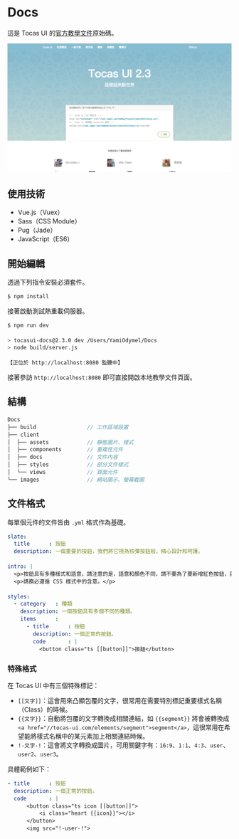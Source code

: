 # Docs

這是 Tocas UI 的[官方教學文件](https://tocas-ui.com/)原始碼。

![](./images/screenshot.png)

## 使用技術

* Vue.js（Vuex）
* Sass（CSS Module）
* Pug（Jade）
* JavaScript（ES6）

## 開始編輯

透過下列指令安裝必須套件。

```bash
$ npm install
```

接著啟動測試熱重載伺服器。

```bash
$ npm run dev

> tocasui-docs@2.3.0 dev /Users/YamiOdymel/Docs
> node build/server.js

【正位於 http://localhost:8080 監聽中】
```

接著參訪 `http://localhost:8080` 即可直接開啟本地教學文件頁面。

## 結構

```js
Docs
├── build                // 工作區域設置
├── client
│  ├── assets            // 靜態圖片、樣式
│  ├── components        // 重複性元件
│  ├── docs              // 文件內容
│  ├── styles            // 部分文件樣式
│  └── views             // 頁面元件
└── images               // 網站圖示、螢幕截圖
```

## 文件格式

每單個元件的文件皆由 `.yml` 格式作為基礎。

```yml
slate:
  title      : 按鈕
  description: 一個重要的按鈕，我們將它視為核彈按鈕般，精心設計和呵護。

intro: |
  <p>按鈕具有多種樣式和語意，請注意的是，語意和顏色不同，請不要為了要新增紅色按鈕，就建立一個「負面」按鈕。</p>
  <p>請務必遵循 CSS 樣式中的含意。</p>

styles:
  - category   : 種類
    description: 一個按鈕具有多個不同的種類。
    items      :
      - title      : 按鈕
        description: 一個正常的按鈕。
        code       : |
          <button class="ts [[button]]">按鈕</button>
```

### 特殊格式

在 Tocas UI 中有三個特殊標記：

* `[[文字]]`：這會用來凸顯包覆的文字，很常用在需要特別標記重要樣式名稱（Class）的時候。
* `{{文字}}`：自動將包覆的文字轉換成相關連結，如 `{{segment}}` 將會被轉換成 `<a href="//tocas-ui.com/elements/segment">segment</a>`，這很常用在希望能將樣式名稱中的某元素加上相關連結時候。
* `!-文字-!`：這會將文字轉換成圖片，可用關鍵字有：`16:9`、`1:1`、`4:3`、`user`、`user2`、`user3`。

具體範例如下：

```yml
- title      : 按鈕
  description: 一個正常的按鈕。
  code       : |
      <button class="ts icon [[button]]">
          <i class="heart {{icon}}"></i>
      </button>
      <img src="!-user-!">
```